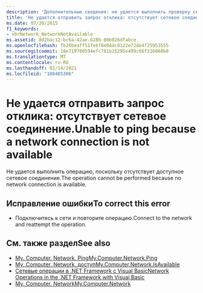 ```yaml
---
description: 'Дополнительные сведения: не удается выполнить проверку связи из-за недоступности сетевого подключения'
title: 'Не удается отправить запрос отклика: отсутствует сетевое соединение.'
ms.date: 07/20/2015
f1_keywords:
- vbrNetwork_NetworkNotAvailable
ms.assetid: 8d2bac12-bc6a-42ae-b28b-80b026dfabce
ms.openlocfilehash: fb26beaff51fe6f8e04dc8122e72de4f25953555
ms.sourcegitcommit: 10e719780594efc781b15295e499c66f316068b8
ms.translationtype: MT
ms.contentlocale: ru-RU
ms.lasthandoff: 02/14/2021
ms.locfileid: "100485306"
---
```

# <a name="unable-to-ping-because-a-network-connection-is-not-available"></a><span data-ttu-id="3f862-103">Не удается отправить запрос отклика: отсутствует сетевое соединение.</span><span class="sxs-lookup"><span data-stu-id="3f862-103">Unable to ping because a network connection is not available</span></span>

<span data-ttu-id="3f862-104">Не удается выполнить операцию, поскольку отсутствует доступное сетевое соединение.</span><span class="sxs-lookup"><span data-stu-id="3f862-104">The operation cannot be performed because no network connection is available.</span></span>  
  
## <a name="to-correct-this-error"></a><span data-ttu-id="3f862-105">Исправление ошибки</span><span class="sxs-lookup"><span data-stu-id="3f862-105">To correct this error</span></span>  
  
- <span data-ttu-id="3f862-106">Подключитесь к сети и повторите операцию.</span><span class="sxs-lookup"><span data-stu-id="3f862-106">Connect to the network and reattempt the operation.</span></span>  
  
## <a name="see-also"></a><span data-ttu-id="3f862-107">См. также раздел</span><span class="sxs-lookup"><span data-stu-id="3f862-107">See also</span></span>

- [<span data-ttu-id="3f862-108">My. Computer. Network. Ping</span><span class="sxs-lookup"><span data-stu-id="3f862-108">My.Computer.Network.Ping</span></span>](xref:Microsoft.VisualBasic.Devices.Network.Ping%2A)
- [<span data-ttu-id="3f862-109">My. Computer. Network. доступ</span><span class="sxs-lookup"><span data-stu-id="3f862-109">My.Computer.Network.IsAvailable</span></span>](xref:Microsoft.VisualBasic.Devices.Network.IsAvailable)
- <span data-ttu-id="3f862-110">[Сетевые операции в .NET Framework с Visual Basic](/previous-versions/visualstudio/visual-studio-2010/ms172756(v=vs.100))</span><span class="sxs-lookup"><span data-stu-id="3f862-110">[Network Operations in the .NET Framework with Visual Basic](/previous-versions/visualstudio/visual-studio-2010/ms172756(v=vs.100))</span></span>
- [<span data-ttu-id="3f862-111">My. Computer. Network</span><span class="sxs-lookup"><span data-stu-id="3f862-111">My.Computer.Network</span></span>](xref:Microsoft.VisualBasic.Devices.Network)
